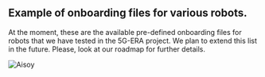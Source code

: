 ## Example of onboarding files for various robots.

At the moment, these are the available pre-defined onboarding files for robots that we have tested in the 5G-ERA project. We plan to extend this list in the future. Please, look at our roadmap for further details.

![Aisoy](https://user-images.githubusercontent.com/26432703/198893527-01afc5a3-5d2c-46c1-bf58-73ccf7b35501.png)
